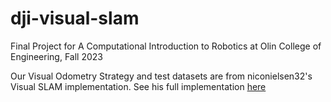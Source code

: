 # dji-visual-slam
Final Project for A Computational Introduction to Robotics at Olin College of Engineering, Fall 2023

Our Visual Odometry Strategy and test datasets are from niconielsen32's Visual SLAM implementation. See his full implementation [here](https://github.com/niconielsen32/VisualSLAM)